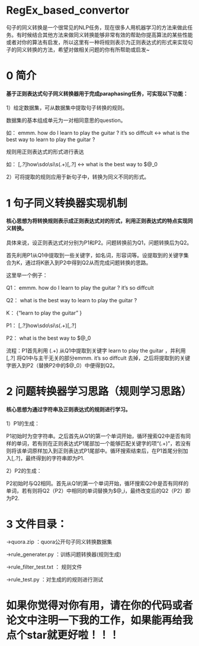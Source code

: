# RegEx_based_convertor

句子的同义转换是一个很常见的NLP任务，现在很多人用机器学习的方法来做此任务。有时候结合其他方法来做同义转换能够非常有效的帮助你提高算法的某些性能或者对你的算法有启发，所以这里有一种将规则表示为正则表达式的形式来实现句子的同义转换的方法，希望对做相关问题的你有所帮助或启发~

# 0 简介
#### 基于正则表达式句子同义转换器用于完成paraphasing任务，可实现以下功能：

1）给定数据集，可从数据集中提取句子转换的规则。

数据集的基本组成单元为一对相同意思的question。

如：
emmm. how do I learn to play the guitar ? it’s so diffcult  <->  what is the best way to learn to play the guitar ?  

规则用正则表达式的形式进行表达

如：
[\,\.\?]how\sdo\si\s(.+)[\,\.\?]  <->  what is the best way to $@_0

2）可将提取的规则应用于新句子中，转换为同义不同的形式。

# 1 句子同义转换器实现机制
#### 核心思想为将转换规则表示成正则表达式对的形式，利用正则表达式的特点实现同义转换。

具体来说，设正则表达式对分别为P1和P2。问题转换前为Q1，问题转换后为Q2。

首先利用P1从Q1中提取到一些关键字，如名词，形容词等。设提取到的关键字集合为K，通过将K嵌入到P2中得到Q2从而完成问题转换的思路。

这里举一个例子：

Q1： emmm. how do I learn to play the guitar ? it’s so diffcult 

Q2： what is the best way to learn to play the guitar ?  

K：  {“learn to play the guitar” }

P1：  [\,\.\?]how\sdo\si\s(.+)[\,\.\?]

P2：  what is the best way to $@_0

流程：P1首先利用 (.+) 从Q1中提取到关键字 learn to play the guitar ，并利用[\,\.\?] 将Q1中与主干无关的部分emmm. it’s so diffcult  去掉，之后将提取到的关键字嵌入到P2（替换P2中的$@_0）中便得到Q2。
# 2 问题转换器学习思路（规则学习思路）
#### 核心思想为通过字符串及正则表达式的规则进行学习。

1）P1的生成：

P1初始时为空字符串。之后首先从Q1的第一个单词开始，循环搜索Q2中是否有同样的单词，若有则在正则表达式P1尾部加一个能够匹配关键字的项“(.+)”，若没有则将该单词原样加入到正则表达式P1尾部中。循环搜索结束后，在P1首尾分别加入[\,\.\?]，最终得到的字符串即为P1.

2）P2的生成：

P2初始时与Q2相同。首先从Q1的第一个单词开始，循环搜索Q2中是否有同样的单词，若有则将Q2（P2）中相同的单词替换为$@_i，最终改变后的Q2（P2）即为P2.

# 3 文件目录：

->quora.zip ：quora公开句子同义转换数据集

->rule_generater.py ：训练问题转换器(规则生成)

->rule_filter_test.txt ： 规则文件

->rule_test.py ：对生成的的规则进行测试


# 如果你觉得对你有用，请在你的代码或者论文中注明一下我的工作，如果能再给我点个star就更好啦！！！

